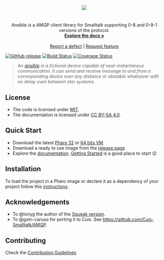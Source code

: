 <p align="center"><img src="assets/logos/128x128.png">
 <h1 align="center"><PROJECT_NAME></h1>
  <p align="center">
   Ansible is a AMQP client library for Smalltalk supporting 0-8 and 0-9-1 versions of the protocol.
    <br>
    <a href="docs/"><strong>Explore the docs »</strong></a>
    <br>
    <br>
    <a href="https://github.com/fortizpenaloza/Lepus/issues/new?labels=Type%3A+Defect">Report a defect</a>
    |
    <a href="https://github.com/fortizpenaloza/Lepus/issues/new?labels=Type%3A+Feature">Request feature</a>
  </p>
</p>

[![GitHub release](https://img.shields.io/github/release/fortizpenaloza/Lepus.svg)](https://github.com/fortizpenalozaa/Lepus/releases/latest)
[![Build Status](https://travis-ci.com/fortizpenaloza/Lepus.svg?branch=release-candidate)](https://travis-ci.com/fortizpenaloza/Lepus)
[![Coverage Status](https://coveralls.io/repos/github/fortizpenaloza/Lepus/badge.svg?branch=release-candidate)](https://coveralls.io/github/fortizpenaloza/Lepus?branch=release-candidate)

>*An [ansible](https://en.wikipedia.org/wiki/Ansible) is a fictional device capable of near-instantaneus communication. It can send and receive message to and from a corresponding device over any distance or obstable whatsover with no delay even betwenn star systems.*

## License

- The code is licensed under [MIT](LICENSE).
- The documentation is licensed under [CC BY-SA 4.0](http://creativecommons.org/licenses/by-sa/4.0/).

## Quick Start

- Download the latest [Pharo 32](https://get.pharo.org/) or [64 bits VM](https://get.pharo.org/64/).
- Download a ready to use image from the [release page](https://github.com/ba-st/Ansible/releases/latest)
- Explore the [documentation](docs/). [Getting Started](docs/GettingStarted.md) is a good place to start 😉

## Installation

To load the project in a Pharo image or declare it as a dependency of your project follow this [instructions](docs/Installation.md).

## Acknowledgements

- To @tonyg the author of the [Squeak version](http://www.squeaksource.com/AMQP).
- To @gstn-caruso for porting it to Cuis. See https://github.com/Cuis-Smalltalk/AMQP. 

## Contributing

Check the [Contribution Guidelines](CONTRIBUTING.md)
